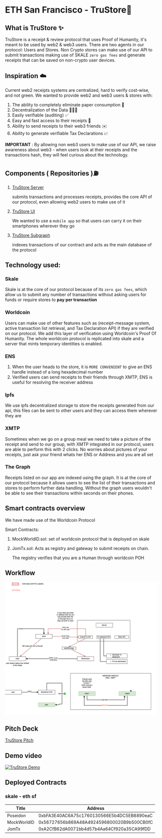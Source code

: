 # ETH San Francisco - TruStore🧾

## What is TruStore ✨

TruStore is a receipt & review protocol that uses Proof of Humanity, it's meant to be used by web2 & web3 users. There are two agents in our protocol: Users and Stores. Non Crypto stores can make use of our API to submit transactions making use of SKALE `zero gas fees` and generate receipts that can be saved on non-crypto user devices.

## Inspiration ☁️

Current web2 receipts systems are centralized, hard to verify cost-wise, and not green. We wanted to provide web2 and web3 users & stores with: 

1. The ability to completely eliminate paper consumption 🌴
2. Decentralization of the Data 🧑🏽‍💻
3. Easily verifiable (auditing) ✅
4. Easy and fast access to their receipts 💨
5. Ability to send receipts to their web3 friends ✉️
6. Ability to generate verifiable Tax Declarations 📈

**IMPORTANT** : By allowing non web3 users to make use of our API, we raise awareness about web3 - when users look at their receipts and the transactions hash, they will feel curious about the technology.

## Components ( Repositories )⛽️
1. [TruStore Server](https://github.com/jrcarlos2000/eth-sf-backend)
  
    submits transactions and processes receipts, provides the core API of our protocol, even allowing web2 users to make use of it

2. [TruStore UI](https://github.com/Gerkep/eth-sf-frontend)

    We wanted to use a `mobile app` so that users can carry it on their smartphones wherever they go

3. [TruStore Subgraph](https://github.com/jrcarlos2000/eth-sf-subgraph)

    indexes transactions of our contract and acts as the main database of the protocol

## **Technology used:**

### **Skale**

Skale is at the core of our protocol because of its `zero gas fees`, which allow us to submit any number of transactions without asking users for funds or require stores to **pay per transaction**
### **Worldcoin**

Users can make use of other features such as (receipt-message system, active transaction list retrieval, and Tax Declaration API) if they are verified on our protocol. We add this layer of verification using Worldcoin's Proof Of Humanity. The whole worldcoin protocol is replicated into skale and a server that mints temporary identities is enabled. 
### **ENS**

1. When the user heads to the store, it is `MORE CONVENIENT` to give an ENS handle instead of a long hexadecimal number
2. Verified users can send receipts to their friends through XMTP, ENS is useful for resolving the receiver address
### **Ipfs**

We use ipfs decentralized storage to store the receipts generated from our api, this files can be sent to other users and they can access them wherever they are
### **XMTP**

Sometimes when we go on a group meal we need to take a picture of the receipt and send to our group, with XMTP integrated in our protocol, users are able to perform this with 2 clicks. No worries about pictures of your receipts, just ask your friend whats her ENS or Address and you are all set 
### **The Graph**

Receipts listed on our app are indexed using the graph. It is at the core of our protocol because it allows users to see the list of their transactions and stores to perform further data handling. Without the graph users wouldn't be able to see their transactions within seconds on their phones. 
## **Smart contracts overview**

We have made use of the Worldcoin Protocol

Smart Contracts:

1. MockWorldID.sol: set of worldcoin protocol that is deployed on skale
2. JomTx.sol: Acts as registry and gateway to submit receipts on chain.
    
    The registry verifies that you are a Human through worldcoin POH

## **Workflow**

![alt text](external-artifacts/workflow.png)

## **Pitch Deck**
[TruStore Pitch](https://pitch.com/public/e553e18c-d883-4665-8ff5-09b544dbfaac)
## **Demo video**

[![TruStore Demo](./external-artifacts/demo-yt.png)](https://www.youtube.om/watch?v=IIJPKtMmcBc)

## Deployed Contracts

### skale - eth sf

| Title                         | Address                                    |
| ----------------------------- | ------------------------------------------ |
| Poseidon                      | 0xbFA3E40AC6A75c1760130566E5b4DC5EB8890eaC |
| MockWorldID                   | 0x56727656b869A48A4924596800020B9b500CB0fC |
| JomTx                         | 0xA2CfB62dA0071bb4d57b4Aa64Cf920a35CA99fDD |
